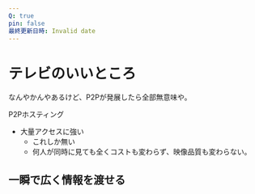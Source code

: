 ```yaml
---
Q: true
pin: false
最終更新日時: Invalid date
---
```

# テレビのいいところ

なんやかんやあるけど、P2Pが発展したら全部無意味や。

P2Pホスティング

- 大量アクセスに強い
    - これしか無い
    - 何人が同時に見ても全くコストも変わらず、映像品質も変わらない。

## 一瞬で広く情報を渡せる